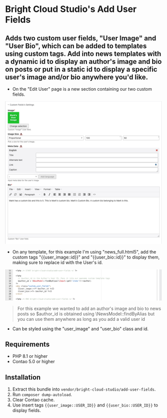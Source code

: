 # Bright Cloud Studio's Add User Fields
## Adds two custom user fields, "User Image" and "User Bio", which can be added to templates using custom tags. Add into news templates with a dynamic id to display an author's image and bio on posts or put in a static id to display a specific user's image and/or bio anywhere you'd like.

- On the "Edit User" page is a new section containing our two custom fields.

![Example Image 1](https://raw.githubusercontent.com/bright-cloud-studio/add-user-fields/main/images/ss_1.png)

- On any template, for this example I'm using "news_full.html5", add the custom tags "{{user_image::id}}" and "{{user_bio::id}}" to display them, making sure to replace id with the User's id.

![Example Image 2](https://raw.githubusercontent.com/bright-cloud-studio/add-user-fields/main/images/ss_2.png)

> For this example we wanted to add an author's image and bio to news posts so $author_id is obtained using \NewsModel::findByAlias but you can use them anywhere as long as you add a valid user id

- Can be styled using the "user_image" and "user_bio" class and id.

## Requirements

- PHP 8.1 or higher
- Contao 5.0 or higher

## Installation

1. Extract this bundle into `vendor/bright-cloud-studio/add-user-fields`.
2. Run `composer dump-autoload`.
3. Clear Contao cache.
4. Use insert tags `{{user_image::USER_ID}}` and `{{user_bio::USER_ID}}` to display fields.
